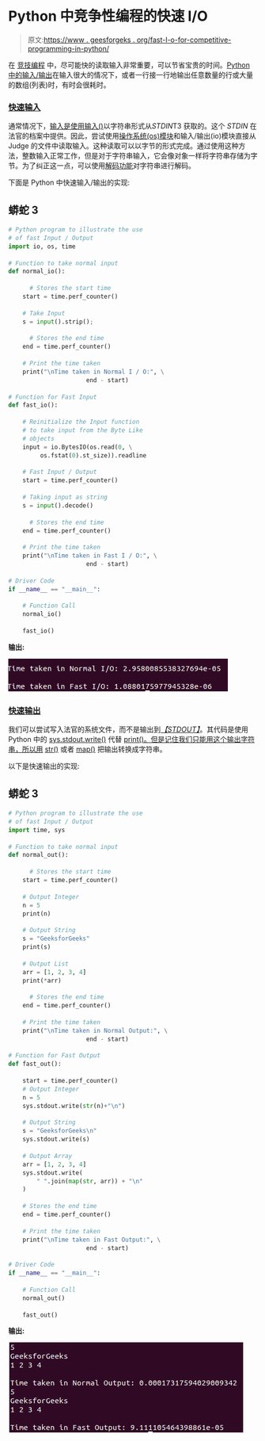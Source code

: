 # Python 中竞争性编程的快速 I/O

> 原文:[https://www . geesforgeks . org/fast-I-o-for-competitive-programming-in-python/](https://www.geeksforgeeks.org/fast-i-o-for-competitive-programming-in-python/)

在 [竞技编程](https://www.geeksforgeeks.org/how-to-begin-with-competitive-programming/) 中，尽可能快的读取输入非常重要，可以节省宝贵的时间。[Python 中的输入/输出](https://www.geeksforgeeks.org/taking-input-in-python/)在输入很大的情况下，或者一行接一行地输出任意数量的行或大量的数组(列表)时，有时会很耗时。

### **<u>快速输入</u>**

通常情况下，[输入是使用](https://www.geeksforgeeks.org/take-input-from-stdin-in-python/)[输入()](https://www.geeksforgeeks.org/vulnerability-input-function-python-2-x/)以字符串形式从*STDIN*T3 获取的。这个 *STDIN* 在法官的档案中提供。因此，尝试使用[操作系统(os)模块](https://www.geeksforgeeks.org/os-module-python-examples/)和输入/输出(io)模块直接从 Judge 的文件中读取输入。这种读取可以以字节的形式完成。通过使用这种方法，整数输入正常工作，但是对于字符串输入，它会像对象一样将字符串存储为字节。为了纠正这一点，可以使用[解码功能](https://www.geeksforgeeks.org/python-strings-decode-method/)对字符串进行解码。

下面是 Python 中快速输入/输出的实现:

## 蟒蛇 3

```py
# Python program to illustrate the use
# of fast Input / Output
import io, os, time

# Function to take normal input
def normal_io():

      # Stores the start time
    start = time.perf_counter()

    # Take Input
    s = input().strip();

      # Stores the end time
    end = time.perf_counter()

    # Print the time taken
    print("\nTime taken in Normal I / O:", \
                      end - start)

# Function for Fast Input
def fast_io():

    # Reinitialize the Input function
    # to take input from the Byte Like 
    # objects
    input = io.BytesIO(os.read(0, \
         os.fstat(0).st_size)).readline

    # Fast Input / Output
    start = time.perf_counter()

    # Taking input as string 
    s = input().decode()

      # Stores the end time
    end = time.perf_counter()

    # Print the time taken
    print("\nTime taken in Fast I / O:", \
                      end - start)

# Driver Code
if __name__ == "__main__":

    # Function Call
    normal_io()

    fast_io()
```

**输出:**

[![](img/de1a9ebe30875259d56352628de65a87.png)](https://media.geeksforgeeks.org/wp-content/uploads/20201103010313/Screenshotfrom20201103010253.png)

### **<u>快速输出</u>**

我们可以尝试写入法官的系统文件，而不是输出到[*【STDOUT】*](https://www.geeksforgeeks.org/python-testing-output-to-stdout/)。其代码是使用 Python 中的 [sys.stdout.write()](https://www.geeksforgeeks.org/sys-stdout-write-in-python/) 代替 [print()。但是记住我们只能用这个输出字符串，所以用](https://www.geeksforgeeks.org/python-output-using-print-function/) [str()](https://www.geeksforgeeks.org/python-str-function/) 或者 [map()](https://www.geeksforgeeks.org/python-map-function/) 把输出转换成字符串。

以下是快速输出的实现:

## 蟒蛇 3

```py
# Python program to illustrate the use
# of fast Input / Output
import time, sys

# Function to take normal input
def normal_out():

      # Stores the start time
    start = time.perf_counter()

    # Output Integer
    n = 5
    print(n)

    # Output String
    s = "GeeksforGeeks"
    print(s)

    # Output List
    arr = [1, 2, 3, 4]
    print(*arr)

      # Stores the end time
    end = time.perf_counter()

    # Print the time taken
    print("\nTime taken in Normal Output:", \
                      end - start)

# Function for Fast Output
def fast_out():

    start = time.perf_counter()
    # Output Integer
    n = 5
    sys.stdout.write(str(n)+"\n")

    # Output String
    s = "GeeksforGeeks\n"
    sys.stdout.write(s)

    # Output Array
    arr = [1, 2, 3, 4]
    sys.stdout.write(
        " ".join(map(str, arr)) + "\n"
    )

    # Stores the end time
    end = time.perf_counter()

    # Print the time taken
    print("\nTime taken in Fast Output:", \
                      end - start)

# Driver Code
if __name__ == "__main__":

    # Function Call
    normal_out()

    fast_out()
```

**输出:**

[![](img/1b9753fc6fb20d7b57ba1c9044956c87.png)](https://media.geeksforgeeks.org/wp-content/uploads/20201103011409/Screenshotfrom20201103011207.png)